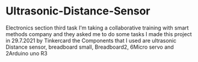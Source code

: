 # Ultrasonic-Distance-Sensor
Electronics section third task 
 I'm taking a collaborative training with smart methods company and they asked me to do some tasks I made this project in 29.7.2021 by Tinkercard the Components that I used are ultrasonic Distance sensor, breadboard small, Breadboard2, 6Micro servo and 2Arduino uno R3 
